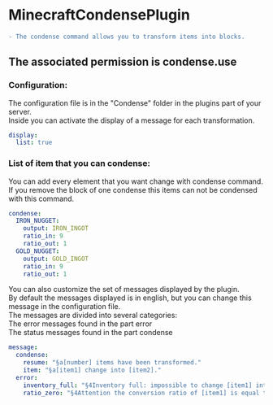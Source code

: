 # MinecraftCondensePlugin

```diff
- The condense command allows you to transform items into blocks.
```

## The associated permission is condense.use

### Configuration:

The configuration file is in the "Condense" folder in the plugins part of your server. </br>
Inside you can activate the display of a message for each transformation.</br>
```yml
display:
  list: true
```

### List of item that you can condense:
You can add every element that you want change with condense command. If you remove the block of one condense this items can not be condensed with this command.</br>
```yml
condense:
  IRON_NUGGET:
    output: IRON_INGOT
    ratio_in: 9
    ratio_out: 1
  GOLD_NUGGET:
    output: GOLD_INGOT
    ratio_in: 9
    ratio_out: 1
```
You can also customize the set of messages displayed by the plugin.</br>
By default the messages displayed is in english, but you can change this message in the configuration file.</br>
The messages are divided into several categories:</br>
The error messages found in the part error</br>
The status messages found in the part condense</br>
```yml
message:
  condense:
    resume: "§a[number] items have been transformed."
    item: "§a[item1] change into [item2]."
  error:
    inventory_full: "§4Inventory full: impossible to change [item1] into [item2]."
    ratio_zero: "§4Attention the conversion ratio of [item1] is equal to 0."
```
